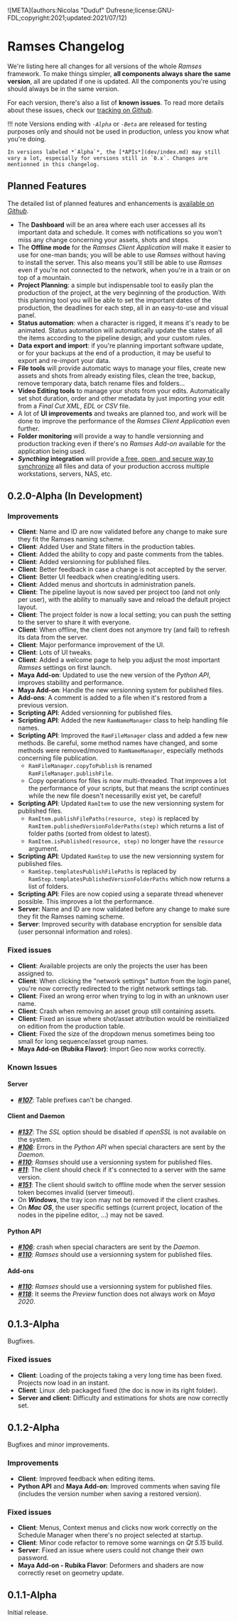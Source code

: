 ![META](authors:Nicolas "Duduf" Dufresne;license:GNU-FDL;copyright:2021;updated:2021/07/12)

# Ramses Changelog

We're listing here all changes for all versions of the whole *Ramses* framework. To make things simpler, **all components always share the same version**, all are updated if one is updated. All the components you're using should always be in the same version.

For each version, there's also a list of **known issues**. To read more details about these issues, check our [tracking on *Github*](https://github.com/RxLaboratory/Ramses/labels/bug).

!!! note
    Versions ending with *`-Alpha`* or *`-Beta`* are released for testing purposes only and should not be used in production, unless you know what you're doing.

    In versions labeled *`Alpha`*, the [*APIs*](dev/index.md) may still vary a lot, especially for versions still in `0.x`. Changes are mentionned in this changelog.

## Planned Features

The detailed list of planned features and enhancements is [available on *Github*](https://github.com/RxLaboratory/Ramses/labels/enhancement).

- The **Dashboard** will be an area where each user accesses all its important data and schedule. It comes with notifications so you won't miss any change concerning your assets, shots and steps.
- The **Offline mode** for the *Ramses Client Application* will make it easier to use for one-man bands; you will be able to use *Ramses* without having to install the server. This also means you'll still be able to use *Ramses* even if you're not connected to the network, when you're in a train or on top of a mountain.
- **Project Planning**: a simple but indispensable tool to easily plan the production of the project, at the very beginning of the production. With this planning tool you will be able to set the important dates of the production, the deadlines for each step, all in an easy-to-use and visual panel.
- **Status automation**: when a character is rigged, it means it's ready to be animated. Status automation will automatically update the states of all the items according to the pipeline design, and your custom rules.
- **Data export and import**: if you're planning important software update, or for your backups at the end of a production, it may be useful to export and re-import your data.
- **File tools** will provide automatic ways to manage your files, create new assets and shots from already existing files, clean the tree, backup, remove temporary data, batch rename files and folders...
- **Video Editing tools** to manage your shots from your edits. Automatically set shot duration, order and other metadata by just importing your edit from a *Final Cut XML*, *EDL* or *CSV* file.
- A lot of **UI improvements** and tweaks are planned too, and work will be done to improve the performance of the *Ramses Client Application* even further.
- **Folder monitoring** will provide a way to handle versionning and production tracking even if there's no *Ramses Add-on* available for the application being used. 
- **_Syncthing_ integration** will provide [a free, open, and secure way to synchronize](https://syncthing.net/) all files and data of your production accross multiple workstations, servers, NAS, etc.

## 0.2.0-Alpha (In Development)

### Improvements

- **Client**: Name and ID are now validated before any change to make sure they fit the Ramses naming scheme.
- **Client**: Added User and State filters in the production tables.
- **Client**: Added the ability to copy and paste comments from the tables.
- **Client**: Added versionning for published files.
- **Client**: Better feedback in case a change is not accepted by the server.
- **Client**: Better UI feedback when creating/editing users.
- **Client**: Added menus and shortcuts in administration panels.
- **Client**: The pipeline layout is now saved per project too (and not only per user), with the ability to manually save and reload the default project layout.
- **Client**: The project folder is now a local setting; you can push the setting to the server to share it with everyone.
- **Client**: When offline, the client does not anymore try (and fail) to refresh its data from the server.
- **Client**: Major performance improvement of the UI.
- **Client**: Lots of UI tweaks.
- **Client**: Added a welcome page to help you adjust the most important *Ramses* settings on first launch.
- **Maya Add-on**: Updated to use the new version of the *Python API*, improves stability and performance.
- **Maya Add-on**: Handle the new versionning system for published files.
- **Add-ons**: A comment is added to a file when it's restored from a previous version.
- **Scripting API**: Added versionning for published files.
- **Scripting API**: Added the new `RamNameManager` class to help handling file names.
- **Scripting API**: Improved the `RamFileManager` class and added a few new methods. Be careful, some method names have changed, and some methods were removed/moved to `RamNameManager`, especially methods concerning file publication.
    - `RamFileManager.copyToPublish` is renamed `RamFileManager.publishFile`.
    - Copy operations for files is now multi-threaded. That improves a lot the performance of your scripts, but that means the script continues while the new file doesn't necessarilly exist yet, be careful!
- **Scripting API**: Updated `RamItem` to use the new versionning system for published files.
    - `RamItem.publishFilePaths(resource, step)` is replaced by `RamItem.publishedVersionFolderPaths(step)` which returns a list of folder paths (sorted from oldest to latest).
    - `RamItem.isPublished(resource, step)` no longer have the `resource` argument.
- **Scripting API**: Updated `RamStep` to use the new versionning system for published files.
    - `RamStep.templatesPublishFilePaths` is replaced by `RamStep.templatesPublishedVersionFolderPaths` which now returns a list of folders.
- **Scripting API**: Files are now copied using a separate thread whenever possible. This improves a lot the performance.
- **Server**: Name and ID are now validated before any change to make sure they fit the Ramses naming scheme.
- **Server**: Improved security with database encryption for sensible data (user personnal information and roles).

### Fixed issues

- **Client**: Available projects are only the projects the user has been assigned to.
- **Client**: When clicking the "network settings" button from the login panel, you're now correctly redirected to the right network settings tab.
- **Client**: Fixed an wrong error when trying to log in with an unknown user name.
- **Client**: Crash when removing an asset group still containing assets.
- **Client**: Fixed an issue where shot/asset attribution would be reinitialized on edition from the production table.
- **Client**: Fixed the size of the dropdown menus sometimes being too small for long sequence/asset group names.
- **Maya Add-on (Rubika Flavor)**: Import Geo now works correctly.

### Known Issues

#### Server

-  ***[#107](https://github.com/RxLaboratory/Ramses/issues/107)***: Table prefixes can't be changed.

#### Client and Daemon

-  ***[#137](https://github.com/RxLaboratory/Ramses/issues/107)***: The *SSL* option should be disabled if *openSSL* is not available on the system.
-  ***[#106](https://github.com/RxLaboratory/Ramses/issues/106)***: Errors in the *Python API* when special characters are sent by the *Daemon*.
-  ***[#110](https://github.com/RxLaboratory/Ramses/issues/110)***: *Ramses* should use a versionning system for published files.
-  ***[#11](https://github.com/RxLaboratory/Ramses/issues/11)***: The client should check if it's connected to a server with the same version.
-  ***[#151](https://github.com/RxLaboratory/Ramses/issues/151)***: The client should switch to offline mode when the server session token becomes invalid (server timeout).
- On ***Windows***, the tray icon may not be removed if the client crashes.
- On ***Mac OS***, the user specific settings (current project, location of the nodes in the pipeline editor, ...) may not be saved.

#### Python API

-  ***[#106](https://github.com/RxLaboratory/Ramses/issues/106)***: crash when special characters are sent by the *Daemon*.
-  ***[#110](https://github.com/RxLaboratory/Ramses/issues/110)***: *Ramses* should use a versionning system for published files.

#### Add-ons

-  ***[#110](https://github.com/RxLaboratory/Ramses/issues/110)***: *Ramses* should use a versionning system for published files.
-  ***[#118](https://github.com/RxLaboratory/Ramses/issues/118)***: It seems the *Preview* function does not always work on *Maya 2020*.

## 0.1.3-Alpha

Bugfixes.

### Fixed issues

- **Client**: Loading of the projects taking a very long time has been fixed. Projects now load in an instant.
- **Client**: Linux .deb packaged fixed (the doc is now in its right folder).
- **Server and client**: Difficulty and estimations for shots are now correctly set.

## 0.1.2-Alpha

Bugfixes and minor improvements.

### Improvements

- **Client**: Improved feedback when editing items.
- **Python API** and **Maya Add-on**: Improved comments when saving file (includes the version number when saving a restored version).

### Fixed issues

- **Client**: Menus, Context menus and clicks now work correctly on the Schedule Manager when there's no project selected at startup.
- **Client**: Minor code refactor to remove some warnings on *Qt 5.15* build.
- **Server**: Fixed an issue where users could not change their own password.
- **Maya Add-on - Rubika Flavor**: Deformers and shaders are now correctly reset on geometry update.

## 0.1.1-Alpha

Initial release.
